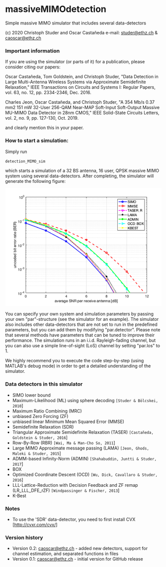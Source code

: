 # massiveMIMOdetection
Simple massive MIMO simulator that includes several data-detectors

(c) 2020 Christoph Studer and Oscar Castañeda
e-mail: studer@ethz.ch & caoscar@ethz.ch

### Important information

If you are using the simulator (or parts of it) for a publication, please consider citing our papers:

Oscar Castañeda, Tom Goldstein, and Christoph Studer, "Data Detection in Large Multi-Antenna Wireless Systems via Approximate Semidefinite Relaxation," IEEE Transactions on Circuits and Systems I: Regular Papers, vol. 63, no. 12, pp. 2334-2346, Dec. 2016.

Charles Jeon, Oscar Castañeda, and Christoph Studer, "A 354 Mb/s 0.37 mm2 151 mW 32-User 256-QAM Near-MAP Soft-Input Soft-Output Massive MU-MIMO Data Detector in 28nm CMOS," IEEE Solid-State Circuits Letters, vol. 2, no. 9, pp. 127-130, Oct. 2019.

and clearly mention this in your paper.

### How to start a simulation:

Simply run

```sh
detection_MIMO_sim
```

which starts a simulation of a 32 BS antenna, 16 user, QPSK massive MIMO system using several data-detectors. After completing, the simulator will generate the following figure:

![](doc/default_results.png?raw=true "")

You can specify your own system and simulation parameters by passing your own "par"-structure (see the simulator for an example). The simulator also includes other data-detectors that are not set to run in the predefined parameters, but you can add them by modifying "par.detector". Please note that several methods have parameters that can be tuned to improve their performance. The simulation runs in an i.i.d. Rayleigh-fading channel, but you can also use a simple line-of-sight (LoS) channel by setting "par.los" to 1.

We highly recommend you to execute the code step-by-step (using MATLAB's debug mode) in order to get a detailed understanding of the simulator.

### Data detectors in this simulator

- SIMO lower bound
- Maximum-Likelihood (ML) using sphere decoding `[Studer & Bölcskei, 2010`]
- Maximum Ratio Combining (MRC)
- unbiased Zero Forcing (ZF)
- unbiased linear Minimum Mean Squared Error (MMSE)
- Semidefinite Relaxation (SDR)
- Triangular Approximate Semidefinite Relaxation (TASER) `[Castañeda, Goldstein & Studer, 2016`]
- Row-By-Row (RBR) `[Wai, Ma & Man-Cho So, 2011`]
- Large MIMO Approximate message passing (LAMA) `[Jeon, Ghods, Maleki & Studer, 2015`]
- ADMM-based Infinity-Norm (ADMIN) `[Shahabuddin, Juntti & Studer, 2017`]
- BOX
- Optimized Coordinate Descent (OCD) `[Wu, Dick, Cavallaro & Studer, 2016`]
- LLL-Lattice-Reduction with Decision Feedback and ZF remap (LR_LLL_DFE_rZF) `[Windpassinger & Fischer, 2013`]
- K-Best

### Notes

* To use the 'SDR' data-detector, you need to first install CVX [http://cvxr.com/cvx/]

### Version history
* Version 0.2: caoscar@ethz.ch - added new detectors, support for channel estimation, and separated functions in files
* Version 0.1: caoscar@ethz.ch - initial version for GitHub release
